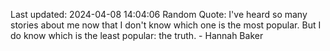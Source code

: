 Last updated: 2024-04-08 14:04:06
Random Quote: I've heard so many stories about me now that I don't know which one is the most popular. But I do know which is the least popular: the truth. - Hannah Baker